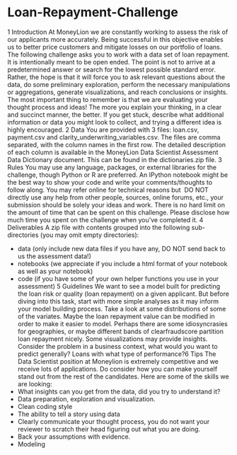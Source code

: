 # Loan-Repayment-Challenge
1 Introduction
At MoneyLion we are constantly working to assess the risk of our applicants more accurately. Being successful
in this objective enables us to better price customers and mitigate losses on our portfolio of loans. The following
challenge asks you to work with a data set of loan repayment. It is intentionally meant to be open ended. The
point is not to arrive at a predetermined answer or search for the lowest possible standard error. Rather, the hope
is that it will force you to ask relevant questions about the data, do some preliminary exploration, perform the
necessary manipulations or aggregations, generate visualizations, and reach conclusions or insights. The most
important thing to remember is that we are evaluating your thought process and ideas! The more you explain
your thinking, in a clear and succinct manner, the better. If you get stuck, describe what additional information
or data you might look to collect, and trying a different idea is highly encouraged.
2 Data
You are provided with 3 files: loan.csv, payment.csv and clarity_underwriting_variables.csv. The files are
comma separated, with the column names in the first row. The detailed description of each column is available
in the MoneyLion Data Scientist Assessment Data Dictionary document. This can be found in the
dictionaries.zip file.
3 Rules
You may use any language, packages, or external libraries for the challenge, though Python or R are
preferred. An IPython notebook might be the best way to show your code and write your
comments/thoughts to follow along. You may refer online for technical reasons but ​ DO NOT​ directly
use any help from other people, sources, online forums, etc., your submission should be solely your
ideas and work. There is no hard limit on the amount of time that can be spent on this challenge.
Please disclose how much time you spent on the challenge when you’ve completed it.
4 Deliverables
A zip file with contents grouped into the following sub-directories (you may omit empty directories):
- data (only include new data files if you have any, DO NOT send back to us the assessment data!)
- notebooks (we appreciate if you include a html format of your notebook as well as your notebook)
- code (if you have some of your own helper functions you use in your assessment)
5 Guidelines
We want to see a model built for predicting the loan risk or quality (loan repayment) on a given
applicant. But before diving into this task, start with more simple analyses as it may inform your model
building process. Take a look at some distributions of some of the variates. Maybe the loan repayment
value can be modified in order to make it easier to model. Perhaps there are some idiosyncrasies for
geographies, or maybe different bands of clearfraudscore partition loan repayment nicely. Some
visualizations may provide insights. Consider the problem in a business context, what would you want
to predict generally? Loans with what type of performance?6 Tips
The Data Scientist position at Moneylion is extremely competitive and we receive lots of applications.
Do consider how you can make yourself stand out from the rest of the candidates. Here are some of the
skills we are looking:
- What insights can you get from the data, did you try to understand it?
- Data preparation, exploration and visualization.
- Clean coding style
- The ability to tell a story using data
- Clearly communicate your thought process, you do not want your reviewer to scratch their head
figuring out what you are doing.
- Back your assumptions with evidence.
- Modeling
